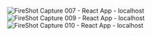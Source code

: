 ![FireShot Capture 007 - React App - localhost](https://user-images.githubusercontent.com/51807673/165963549-f8acee40-b050-487b-afaf-a22ca8eb8f44.png)
![FireShot Capture 009 - React App - localhost](https://user-images.githubusercontent.com/51807673/165963616-0195a70a-6914-4fe3-a6a2-8f4a7b1d9ca6.png)
![FireShot Capture 010 - React App - localhost](https://user-images.githubusercontent.com/51807673/165963663-0a98dcbe-cf77-4f0d-870b-494da53eef73.png)
